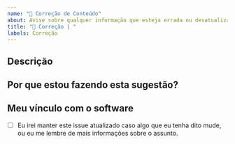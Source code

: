 ```yaml
---
name: "📝 Correção de Conteúdo"
about: Avise sobre qualquer informação que esteja errada ou desatualizada no site.
title: "📝 Correção | "
labels: Correção
---
```


## Descrição



## Por que estou fazendo esta sugestão?

<!-- Insira qualquer coisa que queira nos dizer sobre o software em questão -->


## Meu vínculo com o software

<!-- Você é o autor? Competidor? Ou só odeia o software em questão por algum motivo? -->

- [ ] Eu irei manter este issue atualizado caso algo que eu tenha dito mude, ou eu me lembre de mais informações sobre o assunto.
